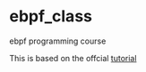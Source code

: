 # ebpf_class
ebpf programming course

This is based on the offcial [tutorial](https://github.com/iovisor/bcc/blob/master/docs/tutorial_bcc_python_developer.md)
